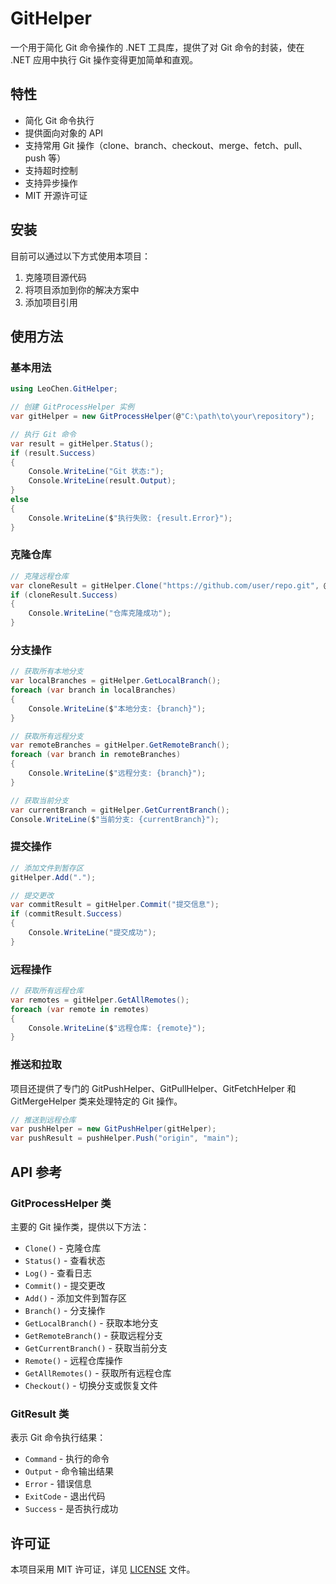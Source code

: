 # GitHelper

一个用于简化 Git 命令操作的 .NET 工具库，提供了对 Git 命令的封装，使在 .NET 应用中执行 Git 操作变得更加简单和直观。

## 特性

- 简化 Git 命令执行
- 提供面向对象的 API
- 支持常用 Git 操作（clone、branch、checkout、merge、fetch、pull、push 等）
- 支持超时控制
- 支持异步操作
- MIT 开源许可证

## 安装

目前可以通过以下方式使用本项目：

1. 克隆项目源代码
2. 将项目添加到你的解决方案中
3. 添加项目引用

## 使用方法

### 基本用法

```csharp
using LeoChen.GitHelper;

// 创建 GitProcessHelper 实例
var gitHelper = new GitProcessHelper(@"C:\path\to\your\repository");

// 执行 Git 命令
var result = gitHelper.Status();
if (result.Success)
{
    Console.WriteLine("Git 状态:");
    Console.WriteLine(result.Output);
}
else
{
    Console.WriteLine($"执行失败: {result.Error}");
}
```

### 克隆仓库

```csharp
// 克隆远程仓库
var cloneResult = gitHelper.Clone("https://github.com/user/repo.git", @"C:\path\to\local\directory");
if (cloneResult.Success)
{
    Console.WriteLine("仓库克隆成功");
}
```

### 分支操作

```csharp
// 获取所有本地分支
var localBranches = gitHelper.GetLocalBranch();
foreach (var branch in localBranches)
{
    Console.WriteLine($"本地分支: {branch}");
}

// 获取所有远程分支
var remoteBranches = gitHelper.GetRemoteBranch();
foreach (var branch in remoteBranches)
{
    Console.WriteLine($"远程分支: {branch}");
}

// 获取当前分支
var currentBranch = gitHelper.GetCurrentBranch();
Console.WriteLine($"当前分支: {currentBranch}");
```

### 提交操作

```csharp
// 添加文件到暂存区
gitHelper.Add(".");

// 提交更改
var commitResult = gitHelper.Commit("提交信息");
if (commitResult.Success)
{
    Console.WriteLine("提交成功");
}
```

### 远程操作

```csharp
// 获取所有远程仓库
var remotes = gitHelper.GetAllRemotes();
foreach (var remote in remotes)
{
    Console.WriteLine($"远程仓库: {remote}");
}
```

### 推送和拉取

项目还提供了专门的 GitPushHelper、GitPullHelper、GitFetchHelper 和 GitMergeHelper 类来处理特定的 Git 操作。

```csharp
// 推送到远程仓库
var pushHelper = new GitPushHelper(gitHelper);
var pushResult = pushHelper.Push("origin", "main");
```

## API 参考

### GitProcessHelper 类

主要的 Git 操作类，提供以下方法：

- `Clone()` - 克隆仓库
- `Status()` - 查看状态
- `Log()` - 查看日志
- `Commit()` - 提交更改
- `Add()` - 添加文件到暂存区
- `Branch()` - 分支操作
- `GetLocalBranch()` - 获取本地分支
- `GetRemoteBranch()` - 获取远程分支
- `GetCurrentBranch()` - 获取当前分支
- `Remote()` - 远程仓库操作
- `GetAllRemotes()` - 获取所有远程仓库
- `Checkout()` - 切换分支或恢复文件

### GitResult 类

表示 Git 命令执行结果：

- `Command` - 执行的命令
- `Output` - 命令输出结果
- `Error` - 错误信息
- `ExitCode` - 退出代码
- `Success` - 是否执行成功

## 许可证

本项目采用 MIT 许可证，详见 [LICENSE](LICENSE) 文件。